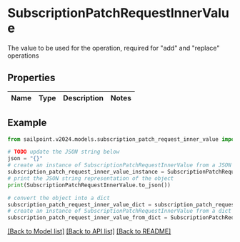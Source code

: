 # SubscriptionPatchRequestInnerValue

The value to be used for the operation, required for \"add\" and \"replace\" operations

## Properties

Name | Type | Description | Notes
------------ | ------------- | ------------- | -------------

## Example

```python
from sailpoint.v2024.models.subscription_patch_request_inner_value import SubscriptionPatchRequestInnerValue

# TODO update the JSON string below
json = "{}"
# create an instance of SubscriptionPatchRequestInnerValue from a JSON string
subscription_patch_request_inner_value_instance = SubscriptionPatchRequestInnerValue.from_json(json)
# print the JSON string representation of the object
print(SubscriptionPatchRequestInnerValue.to_json())

# convert the object into a dict
subscription_patch_request_inner_value_dict = subscription_patch_request_inner_value_instance.to_dict()
# create an instance of SubscriptionPatchRequestInnerValue from a dict
subscription_patch_request_inner_value_from_dict = SubscriptionPatchRequestInnerValue.from_dict(subscription_patch_request_inner_value_dict)
```
[[Back to Model list]](../README.md#documentation-for-models) [[Back to API list]](../README.md#documentation-for-api-endpoints) [[Back to README]](../README.md)



